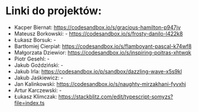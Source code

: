 # Linki do projektów:
* Kacper Biernat: https://codesandbox.io/s/gracious-hamilton-p947jv
* Mateusz Borkowski: - https://codesandbox.io/s/frosty-danilo-l422k8
* Łukasz Borsuk: -
* Bartłomiej Cierpiał: https://codesandbox.io/s/flamboyant-pascal-k74wf8
* Małgorzata Dziewior: https://codesandbox.io/s/inspiring-poitras-xhtwqk
* Piotr Gesehl: -
* Jakub Goździński: -
* Jakub Irla: https://codesandbox.io/p/sandbox/dazzling-wave-x5s9kl
* Jakub Jaśkiewicz: -
* Jan Kalinkowski: https://codesandbox.io/s/naughty-mirzakhani-fyvxhj
* Artur Karczewski: -
* Łukasz Klimczak: https://stackblitz.com/edit/typescript-somyzs?file=index.ts

